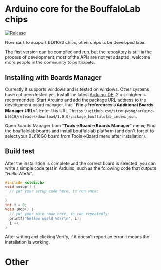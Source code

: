 # Arduino core for the BouffaloLab chips
[![Release](https://img.shields.io/github/v/release/strongwong/arduino-bl618?style=plastic)](https://github.com/strongwong/arduino-bl618/releases)

Now start to support BL616/8 chips, other chips to be developed later.

The first version can be compiled and run, but the repository is still in the process of development, most of the APIs are not yet adapted, welcome more people in the community to participate.

## Installing with Boards Manager

Currently it supports windows and is tested on windows. Other systems have not been tested yet.
Install the latest [Arduino IDE](https://www.arduino.cc/en/software), 2.x or higher is recommended.
Start Arduino and add the package URL address to the development board manager. into "**File->Preferences->Additional Boards Manager URLs**".
Enter this URL：`https://github.com/strongwong/arduino-bl618/releases/download/1.0.0/package_bouffalolab_index.json`.

Open Boards Manager from  "**Tools->Board->Boards Manager**" menu; Find the bouffalolab boards and install bouffalolab platform (and don't forget to select your BL618G0 board from Tools->Board menu after installation).

## Build test

After the installation is complete and the correct board is selected, you can write a simple code test in Arduino, such as the following code that outputs "*Hello World*".

```c
#include <stdio.h>
void setup() {
  // put your setup code here, to run once:

}
int i = 0;
void loop() {
  // put your main code here, to run repeatedly:
  printf("hellow world %d\r\n", i);
  i ++;
}
```

After writing and clicking Verify, if it doesn't report an error it means the installation is working.

# Other


